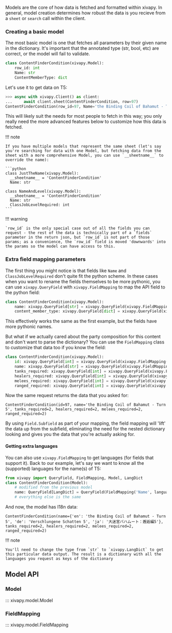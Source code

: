 Models are the core of how data is fetched and formatted within xivapy. In general, model creation determines how robust the data is you recieve from a `sheet` or `search` call within the client.

### Creating a basic model

The most basic model is one that fetches all parameters by their given name in the dictionary. It's important that the annotated type (str, bool, etc) are correct, or the model will fail to validate.

```python
class ContentFinderCondition(xivapy.Model):
    row_id: int
    Name: str
    ContentMemberType: dict
```

Let's use it to get data on T5:

```python
>>> async with xivapy.Client() as client:
...     await client.sheet(ContentFinderCondition, row=97)
ContentFinderCondition(row_id=97, Name='the Binding Coil of Bahamut - Turn 5', ContentMemberType={'value': 3, 'sheet': 'ContentMemberType', 'row_id': 3, 'fields': {'HealersPerParty': 2, 'MeleesPerParty': 2, 'RangedPerParty': 2, 'TanksPerParty': 2, 'Unknown0': 0, 'Unknown1': 0, 'Unknown10': False, 'Unknown11': True, 'Unknown12': False, 'Unknown13': False, 'Unknown14': True, 'Unknown15': 0, 'Unknown16': 1, 'Unknown2': 8, 'Unknown3': 8, 'Unknown4': 8, 'Unknown5': 1, 'Unknown6': 0, 'Unknown7': False, 'Unknown8': False, 'Unknown9': False}})
```

This will likely suit the needs for most people to fetch in this way; you only really need the more advanced features below to customize how this data is fetched.

!!! note

    If you have multiple models that represent the same sheet (let's say you're searching for data with one Model, but fetching data from the sheet with a more comprehensive Model, you can use `__sheetname__` to override the name):

    ```python
    class JustTheName(xivapy.Model):
      __sheetname__ = 'ContentFinderCondition'
      Name: str

    class NameAndLevel(xivapy.Model):
      __sheetname__ = 'ContentFinderCondition'
      Name: str
      ClassJobLevelRequired: int
    ```

!!! warning

    `row_id` is the only special case out of all the fields you can request - the rest of the data is technically part of a `fields` parameter in the return json, but `row_id` is not part of those params; as a convenience, the `row_id` field is moved 'downwards' into the params so the model can have access to this.

### Extra field mapping parameters

The first thing you might notice is that fields like `Name` and `ClassJobLevelRequired` don't quite fit the python scheme. In these cases when you want to rename the fields themselves to be more pythonic, you can use `xivapy.QueryField` with `xivapy.FieldMapping` to map the API field to the python field:

```python
class ContentFinderCondition(xivapy.Model):
    name: xivapy.QueryField[str] = xivapy.QueryField(xivapy.FieldMapping('Name'))
    content_member_type: xivapy.QueryField[dict] = xivapy.QueryField(xivapy.FieldMapping('ContentMemberType'))
```

This effectively works the same as the first example, but the fields have more pythonic names.

But what if we actually cared about the party composition for this content and don't want to parse the dictionary? You can use the `FieldMapping` class to customize that data too if you know the field:

```python
class ContentFinderCondition(xivapy.Model):
    id: xivapy.QueryField[int] = xivapy.QueryField(xivapy.FieldMapping('row_id'))
    name: xivapy.QueryField[str] = xivapy.QueryField(xivapy.FieldMapping('Name'))
    tanks_required: xivapy.QueryField[int] = xivapy.QueryField(xivapy.FieldMapping('ContentMemberType.TanksPerParty'))
    healers_required: xivapy.QueryField[int] = xivapy.QueryField(xivapy.FieldMapping('ContentMemberType.HealersPerParty'))
    melees_required: xivapy.QueryField[int] = xivapy.QueryField(xivapy.FieldMapping('ContentMemberType.MeleesPerParty'))
    ranged_required: xivapy.QueryField[int] = xivapy.QueryField(xivapy.FieldMapping('ContentMemberType.RangedPerParty'))
```

Now the same request returns the data that you asked for:

```
ContentFinderCondition(id=97, name='the Binding Coil of Bahamut - Turn 5', tanks_required=2, healers_required=2, melees_required=2, ranged_required=2)
```

By using `Field.Subfield` as part of your mapping, the field mapping will 'lift' the data up from the subfield, eliminating the need for the nested dictionary looking and gives you the data that you're actually asking for.

#### Getting extra languages

You can also use `xivapy.FieldMapping` to get languages (for fields that support it). Back to our example, let's say we want to know all the (supported) languages for the name(s) of T5:

```python
from xivapy import QueryField, FieldMapping, Model, LangDict
class ContentFinderCondition(Model):
    # modified from the previous model
    name: QueryField[LangDict] = QueryField(FieldMapping('Name', languages=['en', 'fr', 'de', 'ja']))
    # everything else is the same
```

And now, the model has I18n data:

```
ContentFinderCondition(name={'en': 'the Binding Coil of Bahamut - Turn 5', 'de': 'Verschlungene Schatten 5', 'ja': '大迷宮バハムート：邂逅編5'}, tanks_required=2, healers_required=2, melees_required=2, ranged_required=2)
```

!!! note

    You'll need to change the type from `str` to `xivapy.LangDict` to get this particular data output. The result is a dictionary with all the languages you request as keys of the dictionary

## Model API

### Model

::: xivapy.model.Model

### FieldMapping

::: xivapy.model.FieldMapping
